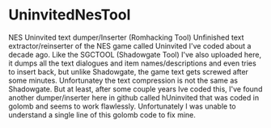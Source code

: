 # UninvitedNesTool
NES Uninvited text dumper/Inserter (Romhacking Tool)
Unfinished text extractor/reinserter of the NES game called Uninvited I've coded about a decade ago. Like the SGCTOOL (Shadowgate Tool) I've also uploaded here, it dumps all the text dialogues and item names/descriptions and even tries to insert back, but unlike Shadowgate, the game text gets screwed after some minutes. Unfortunatey the text compression is not the same as Shadowgate. But at least, after some couple years Ive coded this, I've found another dumper/inserter here in github called hUninvited that was coded in golomb and seems to work flawlessly. Unfortunately I was unable to understand a single line of this golomb code to fix mine.
